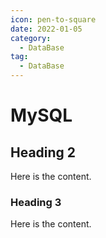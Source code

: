 ```yaml
---
icon: pen-to-square
date: 2022-01-05
category:
  - DataBase
tag:
  - DataBase
---
```


# MySQL

## Heading 2

Here is the content.

### Heading 3

Here is the content.
